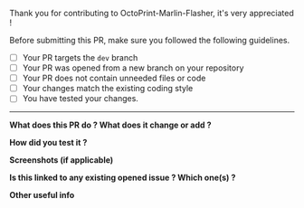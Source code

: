 Thank you for contributing to OctoPrint-Marlin-Flasher, it's very appreciated !

Before submitting this PR, make sure you followed the following guidelines.

* [ ] Your PR targets the `dev` branch
* [ ] Your PR was opened from a new branch on your repository
* [ ] Your PR does not contain unneeded files or code
* [ ] Your changes match the existing coding style
* [ ] You have tested your changes.

---

**What does this PR do ? What does it change or add ?**

**How did you test it ?**

**Screenshots (if applicable)**

**Is this linked to any existing opened issue ? Which one(s) ?**

**Other useful info**
